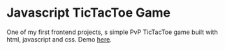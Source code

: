 # Javascript TicTacToe Game
One of my first frontend projects, s simple PvP TicTacToe game built with html, javascript and css. Demo [here](https://mitchi-02.github.io/tic-tac-toe/).
